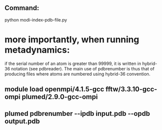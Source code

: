 ## Command:
python modi-index-pdb-file.py

# more importantly, when running metadynamics:

if the serial number of an atom is greater than 99999, it is written in hybrid-36 notation (see pdbreader).
The main use of pdbrenumber is thus that of producing files where atoms are numbered using hybrid-36 convention.
## module load openmpi/4.1.5-gcc fftw/3.3.10-gcc-ompi plumed/2.9.0-gcc-ompi
## plumed pdbrenumber --ipdb input.pdb --opdb output.pdb
